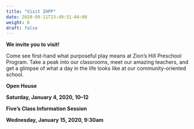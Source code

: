 ```yaml
---
title: "Visit ZHPP"
date: 2020-09-11T23:49:51-04:00
weight: 6
draft: false
---
```


**We invite you to visit!**

Come see first-hand what purposeful play means at Zion’s Hill Preschool Program. Take a peak into our classrooms, meet our amazing teachers, and get a glimpse of what a day in the life looks like at our community-oriented school.

**Open House**

**Saturday, January 4, 2020, 10–12**

**Five’s Class Information Session**

**Wednesday, January 15, 2020, 9:30am**
